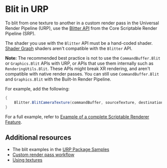# Blit in URP

To blit from one texture to another in a custom render pass in the Universal Render Pipeline (URP), use the [Blitter API](https://docs.unity3d.com/Packages/com.unity.render-pipelines.core@latest?subfolder=/api/UnityEngine.Rendering.Blitter.html) from the Core Scriptable Render Pipeline (SRP).

The shader you use with the `Blitter` API must be a hand-coded shader. [Shader Graph](https://docs.unity3d.com/2022.3/Documentation/Manual/shader-graph.html) shaders aren't compatible with the `Blitter` API.

**Note:** The recommended best practice is not to use the `CommandBuffer.Blit` or `Graphics.Blit` APIs with URP, or APIs that use them internally such as `RenderingUtils.Blit`. These APIs might break XR rendering, and aren't compatible with native render passes. You can still use `CommandBuffer.Blit` and `Graphics.Blit` with the Built-In Render Pipeline.

For example, add the following:

```c#
{
    Blitter.BlitCameraTexture(commandBuffer, sourceTexture, destinationTexture, materialToUse, passNumber);
}
```

For a full example, refer to [Example of a complete Scriptable Renderer Feature](../renderer-features/how-to-fullscreen-blit.md).

## Additional resources

- The blit examples in the [URP Package Samples](../package-sample-urp-package-samples.md)
- [Custom render pass workflow](../renderer-features/custom-rendering-pass-workflow-in-urp.md)
- [Using textures](../working-with-textures.md)
